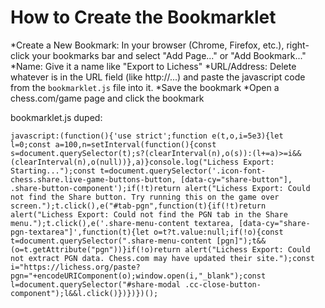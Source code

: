# How to Create the Bookmarklet

*Create a New Bookmark: In your browser (Chrome, Firefox, etc.), right-click your bookmarks bar and select "Add Page..." or "Add Bookmark..."
*Name: Give it a name like "Export to Lichess"
*URL/Address: Delete whatever is in the URL field (like http://...) and paste the javascript code from the ```bookmarklet.js``` file into it.
*Save the bookmark
*Open a chess.com/game page and click the bookmark

bookmarklet.js duped:
```
javascript:(function(){'use strict';function e(t,o,i=5e3){let l=0;const a=100,n=setInterval(function(){const s=document.querySelector(t);s?(clearInterval(n),o(s)):(l+=a)>=i&&(clearInterval(n),o(null))},a)}console.log("Lichess Export: Starting...");const t=document.querySelector('.icon-font-chess.share.live-game-buttons-button, [data-cy="share-button"], .share-button-component');if(!t)return alert("Lichess Export: Could not find the Share button. Try running this on the game over screen.");t.click(),e("#tab-pgn",function(t){if(!t)return alert("Lichess Export: Could not find the PGN tab in the Share menu.");t.click(),e('.share-menu-content textarea, [data-cy="share-pgn-textarea"]',function(t){let o=t?t.value:null;if(!o){const t=document.querySelector(".share-menu-content [pgn]");t&&(o=t.getAttribute("pgn"))}if(!o)return alert("Lichess Export: Could not extract PGN data. Chess.com may have updated their site.");const i="https://lichess.org/paste?pgn="+encodeURIComponent(o);window.open(i,"_blank");const l=document.querySelector("#share-modal .cc-close-button-component");l&&l.click()})})})();
```
